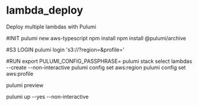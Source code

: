 # lambda_deploy
Deploy multiple lambdas with Pulumi


#INIT
pulumi new aws-typescript
npm install
npm install @pulumi/archive

#S3 LOGIN
pulumi login 's3://<BUCKETNAME>?region=<REGION>&profile=<PROFILE>'


#RUN
export PULUMI_CONFIG_PASSPHRASE=
pulumi stack select lambdas --create --non-interactive
pulumi config set aws:region <REGION>
pulumi config set aws:profile <PROFILE>

pulumi preview

pulumi up --yes --non-interactive


